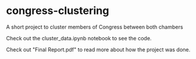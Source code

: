 # congress-clustering

A short project to cluster members of Congress between both chambers

Check out the cluster_data.ipynb notebook to see the code.

Check out "Final Report.pdf" to read more about how the project was done. 

